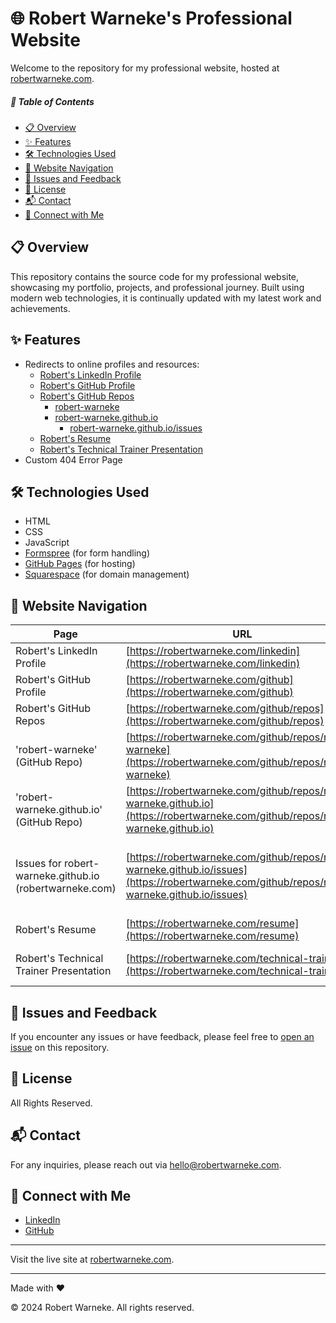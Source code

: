 # 🌐 Robert Warneke's Professional Website

Welcome to the repository for my professional website, hosted at [robertwarneke.com](https://robertwarneke.com).

##### 📑 Table of Contents
- [📋 Overview](#overview)
- [✨ Features](#features)
- [🛠️ Technologies Used](#technologies-used)
- [🔗 Website Navigation](#website-navigation)
- [🐛 Issues and Feedback](#issues-and-feedback)
- [📜 License](#license)
- [📬 Contact](#contact)
- [🤝 Connect with Me](#connect-with-me)

## 📋 Overview <a id="overview"></a>
This repository contains the source code for my professional website, showcasing my portfolio, projects, and professional journey. Built using modern web technologies, it is continually updated with my latest work and achievements.

## ✨ Features <a id="features"></a>
- Redirects to online profiles and resources:
  - [Robert's LinkedIn Profile](https://robertwarneke.com/linkedin)
  - [Robert's GitHub Profile](https://robertwarneke.com/github)
  - [Robert's GitHub Repos](https://robertwarneke.com/github/repos)
    - [robert-warneke](https://robertwarneke.com/github/repos/robert-warneke)
    - [robert-warneke.github.io](https://robertwarneke.com/github/repos/robert-warneke.github.io)
        - [robert-warneke.github.io/issues](https://robertwarneke.com/github/repos/robert-warneke.github.io/issues)
  - [Robert's Resume](https://robertwarneke.com/resume)
  - [Robert's Technical Trainer Presentation](https://robertwarneke.com/technical-trainer)
- Custom 404 Error Page

## 🛠️ Technologies Used <a id="technologies-used"></a>
- HTML
- CSS
- JavaScript
- [Formspree](https://formspree.io) (for form handling)
- [GitHub Pages](https://pages.github.com) (for hosting)
- [Squarespace](https://www.squarespace.com) (for domain management)

## 🔗 Website Navigation <a id="website-navigation"></a>

| Page                          | URL                                                                                       | Redirect | Description |
|-------------------------------|-------------------------------------------------------------------------------------------|-------------|----------|
| Robert's LinkedIn Profile              | [https://robertwarneke.com/linkedin](https://robertwarneke.com/linkedin)                   | | Redirects to Robert's LinkedIn profile |
| Robert's GitHub Profile                | [https://robertwarneke.com/github](https://robertwarneke.com/github)                       | | Redirects to Robert's GitHub profile |
| Robert's GitHub Repos                  | [https://robertwarneke.com/github/repos](https://robertwarneke.com/github/repos)           | | Redirects to Robert's GitHub repositories |
| 'robert-warneke' (GitHub Repo)           | [https://robertwarneke.com/github/repos/robert-warneke](https://robertwarneke.com/github/repos/robert-warneke) | | Redirects to Robert's GitHub repository 'robert-warneke' |
| 'robert-warneke.github.io' (GitHub Repo) | [https://robertwarneke.com/github/repos/robert-warneke.github.io](https://robertwarneke.com/github/repos/robert-warneke.github.io) | | Redirects to Robert's GitHub repository 'robert-warneke.github.io' |
| Issues for robert-warneke.github.io (robertwarneke.com) | [https://robertwarneke.com/github/repos/robert-warneke.github.io/issues](https://robertwarneke.com/github/repos/robert-warneke.github.io/issues) | | Redirects to the 'Issues' tab for Robert's GitHub repository 'robert-warneke.github.io' (robertwarneke.com) |
| Robert's Resume                        | [https://robertwarneke.com/resume](https://robertwarneke.com/resume)                       | | Redirects to a PDF of Robert's resume |
| Robert's Technical Trainer Presentation| [https://robertwarneke.com/technical-trainer](https://robertwarneke.com/technical-trainer) | | Redirects to a PDF of Robert's Technical Trainer presentation |


## 🐛 Issues and Feedback <a id="issues-and-feedback"></a>
If you encounter any issues or have feedback, please feel free to [open an issue](https://github.com/robert-warneke/robert-warneke.github.io/issues) on this repository.

## 📜 License <a id="license"></a>
All Rights Reserved.

## 📬 Contact <a id="contact"></a>
For any inquiries, please reach out via [hello@robertwarneke.com](mailto:hello@robertwarneke.com).

## 🤝 Connect with Me <a id="connect-with-me"></a>
- [LinkedIn](https://www.linkedin.com/in/robert-warneke)
- [GitHub](https://github.com/robert-warneke)

---

Visit the live site at [robertwarneke.com](https://robertwarneke.com).

---

Made with ❤️

© 2024 Robert Warneke. All rights reserved.